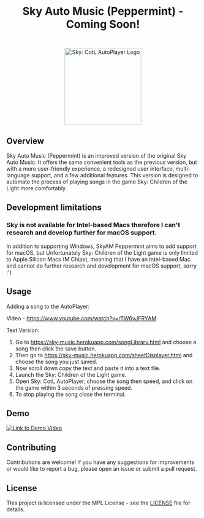# <p align="center">Sky Auto Music (Peppermint) - Coming Soon!</p>

<p align="center">
  <br>
  <img src="https://i.imgur.com/ECSHtVm.png" alt="Sky: CotL AutoPlayer Logo" width="200">
</p>

## Overview

Sky Auto Music (Peppermint) is an improved version of the original Sky Auto Music. It offers the same convenient tools as the previous version, but with a more user-friendly experience, a redesigned user interface, multi-language support, and a few additional features. This version is designed to automate the process of playing songs in the game Sky: Children of the Light more comfortably.

## Development limitations
### Sky is not available for Intel-based Macs therefore I can't research and develop further for macOS support.

In addition to supporting Windows, SkyAM Peppermint aims to add support for macOS, but Unfortunately Sky: Children of the Light game is only limited to Apple Silicon Macs (M Chips), meaning that I have an Intel-based Mac and cannot do further research and development for macOS support, sorry :')

## Usage

Adding a song to the AutoPlayer:

Video - https://www.youtube.com/watch?v=rTW6vJFRYAM

Text Version:
1. Go to https://sky-music.herokuapp.com/songLibrary.html and choose a song then click the save button.
2. Then go to https://sky-music.herokuapp.com/sheetDisplayer.html and choose the song you just saved.
3. Now scroll down copy the text and paste it into a text file.
4. Launch the Sky: Children of the Light game.
5. Open Sky: CotL AutoPlayer, choose the song then speed, and click on the game within 3 seconds of pressing speed.
6. To stop playing the song close the terminal.

## Demo

[![Link to Demo Video](https://img.youtube.com/vi/VoSr77cdwOY/0.jpg)](https://www.youtube.com/watch?v=VoSr77cdwOY)


## Contributing

Contributions are welcome! If you have any suggestions for improvements or would like to report a bug, please open an issue or submit a pull request.

## License

This project is licensed under the MPL License - see the [LICENSE](LICENSE) file for details.
